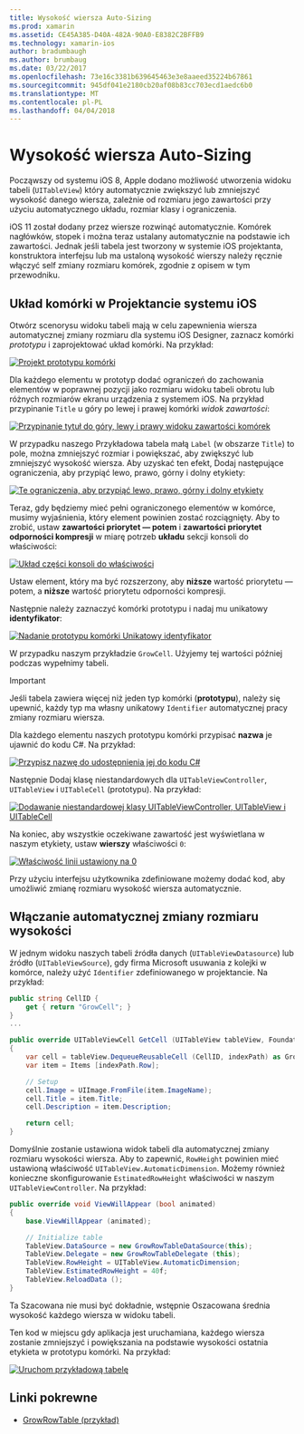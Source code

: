 ```yaml
---
title: Wysokość wiersza Auto-Sizing
ms.prod: xamarin
ms.assetid: CE45A385-D40A-482A-90A0-E8382C2BFFB9
ms.technology: xamarin-ios
author: bradumbaugh
ms.author: brumbaug
ms.date: 03/22/2017
ms.openlocfilehash: 73e16c3381b639645463e3e8aaeed35224b67861
ms.sourcegitcommit: 945df041e2180cb20af08b83cc703ecd1aedc6b0
ms.translationtype: MT
ms.contentlocale: pl-PL
ms.lasthandoff: 04/04/2018
---
```

# <a name="auto-sizing-row-height"></a>Wysokość wiersza Auto-Sizing

Począwszy od systemu iOS 8, Apple dodano możliwość utworzenia widoku tabeli (`UITableView`) który automatycznie zwiększyć lub zmniejszyć wysokość danego wiersza, zależnie od rozmiaru jego zawartości przy użyciu automatycznego układu, rozmiar klasy i ograniczenia.

iOS 11 został dodany przez wiersze rozwinąć automatycznie. Komórek nagłówków, stopek i można teraz ustalany automatycznie na podstawie ich zawartości. Jednak jeśli tabela jest tworzony w systemie iOS projektanta, konstruktora interfejsu lub ma ustaloną wysokość wierszy należy ręcznie włączyć self zmiany rozmiaru komórek, zgodnie z opisem w tym przewodniku.

## <a name="cell-layout-in-the-ios-designer"></a>Układ komórki w Projektancie systemu iOS

Otwórz scenorysu widoku tabeli mają w celu zapewnienia wiersza automatycznej zmiany rozmiaru dla systemu iOS Designer, zaznacz komórki *prototypu* i zaprojektować układ komórki. Na przykład:

[![](autosizing-row-height-images/table01.png "Projekt prototypu komórki")](autosizing-row-height-images/table01.png#lightbox)

Dla każdego elementu w prototyp dodać ograniczeń do zachowania elementów w poprawnej pozycji jako rozmiaru widoku tabeli obrotu lub różnych rozmiarów ekranu urządzenia z systemem iOS. Na przykład przypinanie `Title` u góry po lewej i prawej komórki *widok zawartości*:

[![](autosizing-row-height-images/table02.png "Przypinanie tytuł do góry, lewy i prawy widoku zawartości komórek")](autosizing-row-height-images/table02.png#lightbox)

W przypadku naszego Przykładowa tabela małą `Label` (w obszarze `Title`) to pole, można zmniejszyć rozmiar i powiększać, aby zwiększyć lub zmniejszyć wysokość wiersza. Aby uzyskać ten efekt, Dodaj następujące ograniczenia, aby przypiąć lewo, prawo, górny i dolny etykiety:

[![](autosizing-row-height-images/table03.png "Te ograniczenia, aby przypiąć lewo, prawo, górny i dolny etykiety")](autosizing-row-height-images/table03.png#lightbox)

Teraz, gdy będziemy mieć pełni ograniczonego elementów w komórce, musimy wyjaśnienia, który element powinien zostać rozciągnięty. Aby to zrobić, ustaw **zawartości priorytet — potem** i **zawartości priorytet odporności kompresji** w miarę potrzeb **układu** sekcji konsoli do właściwości:

[![](autosizing-row-height-images/table03a.png "Układ części konsoli do właściwości")](autosizing-row-height-images/table03a.png#lightbox)

Ustaw element, który ma być rozszerzony, aby **niższe** wartość priorytetu — potem, a **niższe** wartość priorytetu odporności kompresji.

Następnie należy zaznaczyć komórki prototypu i nadaj mu unikatowy **identyfikator**:

[![](autosizing-row-height-images/table04.png "Nadanie prototypu komórki Unikatowy identyfikator")](autosizing-row-height-images/table04.png#lightbox)

W przypadku naszym przykładzie `GrowCell`. Użyjemy tej wartości później podczas wypełnimy tabeli.

> [!IMPORTANT]
> Jeśli tabela zawiera więcej niż jeden typ komórki (**prototypu**), należy się upewnić, każdy typ ma własny unikatowy `Identifier` automatycznej pracy zmiany rozmiaru wiersza.

Dla każdego elementu naszych prototypu komórki przypisać **nazwa** je ujawnić do kodu C#. Na przykład:

[![](autosizing-row-height-images/table05.png "Przypisz nazwę do udostępnienia jej do kodu C#")](autosizing-row-height-images/table05.png#lightbox)

Następnie Dodaj klasę niestandardowych dla `UITableViewController`, `UITableView` i `UITableCell` (prototypu). Na przykład: 

[![](autosizing-row-height-images/table06.png "Dodawanie niestandardowej klasy UITableViewController, UITableView i UITableCell")](autosizing-row-height-images/table06.png#lightbox)

Na koniec, aby wszystkie oczekiwane zawartość jest wyświetlana w naszym etykiety, ustaw **wierszy** właściwości `0`:

[![](autosizing-row-height-images/table06.png "Właściwość linii ustawiony na 0")](autosizing-row-height-images/table06a.png#lightbox)

Przy użyciu interfejsu użytkownika zdefiniowane możemy dodać kod, aby umożliwić zmianę rozmiaru wysokość wiersza automatycznie.

## <a name="enabling-auto-resizing-height"></a>Włączanie automatycznej zmiany rozmiaru wysokości

W jednym widoku naszych tabeli źródła danych (`UITableViewDatasource`) lub źródło (`UITableViewSource`), gdy firma Microsoft usuwania z kolejki w komórce, należy użyć `Identifier` zdefiniowanego w projektancie. Na przykład:

```csharp
public string CellID {
    get { return "GrowCell"; }
}
...

public override UITableViewCell GetCell (UITableView tableView, Foundation.NSIndexPath indexPath)
{
    var cell = tableView.DequeueReusableCell (CellID, indexPath) as GrowRowTableCell;
    var item = Items [indexPath.Row];

    // Setup
    cell.Image = UIImage.FromFile(item.ImageName);
    cell.Title = item.Title;
    cell.Description = item.Description;

    return cell;
}
```

Domyślnie zostanie ustawiona widok tabeli dla automatycznej zmiany rozmiaru wysokości wiersza. Aby to zapewnić, `RowHeight` powinien mieć ustawioną właściwość `UITableView.AutomaticDimension`. Możemy również konieczne skonfigurowanie `EstimatedRowHeight` właściwości w naszym `UITableViewController`. Na przykład:

```csharp
public override void ViewWillAppear (bool animated)
{
    base.ViewWillAppear (animated);

    // Initialize table
    TableView.DataSource = new GrowRowTableDataSource(this);
    TableView.Delegate = new GrowRowTableDelegate (this);
    TableView.RowHeight = UITableView.AutomaticDimension;
    TableView.EstimatedRowHeight = 40f;
    TableView.ReloadData ();
}
```

Ta Szacowana nie musi być dokładnie, wstępnie Oszacowana średnia wysokość każdego wiersza w widoku tabeli.

Ten kod w miejscu gdy aplikacja jest uruchamiana, każdego wiersza zostanie zmniejszyć i powiększania na podstawie wysokości ostatnia etykieta w prototypu komórki. Na przykład:

[![](autosizing-row-height-images/table07.png "Uruchom przykładową tabelę")](autosizing-row-height-images/table07.png#lightbox)


## <a name="related-links"></a>Linki pokrewne

- [GrowRowTable (przykład)](https://developer.xamarin.com/samples/monotouch/GrowRowTable/)
